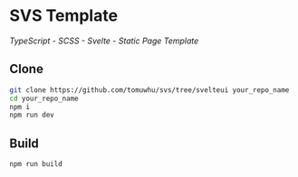 # SVS Template

_TypeScript - SCSS - Svelte - Static Page Template_

## Clone

```bash
git clone https://github.com/tomuwhu/svs/tree/svelteui your_repo_name
cd your_repo_name
npm i
npm run dev
```

## Build

```bash
npm run build
```
